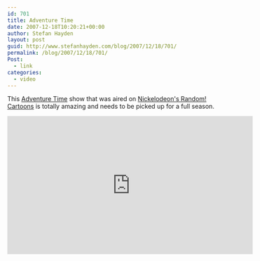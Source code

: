 ```yaml
---
id: 701
title: Adventure Time
date: 2007-12-18T10:20:21+00:00
author: Stefan Hayden
layout: post
guid: http://www.stefanhayden.com/blog/2007/12/18/701/
permalink: /blog/2007/12/18/701/
Post:
  - link
categories:
  - video
---
```

This <a href="http://en.wikipedia.org/wiki/Adventure_Time_(cartoon)">Adventure Time</a> show that was aired on <a href="http://en.wikipedia.org/wiki/Random%21_Cartoons" title="Random! Cartoons">Nickelodeon's Random! Cartoons</a> is totally amazing and needs to be picked up for a full season.

<iframe width="560" height="315" src="http://www.youtube.com/v/LNVYWJOEy9A&rel=1" title="YouTube video player" frameborder="0" allow="accelerometer; autoplay; clipboard-write; encrypted-media; gyroscope; picture-in-picture" allowfullscreen></iframe>